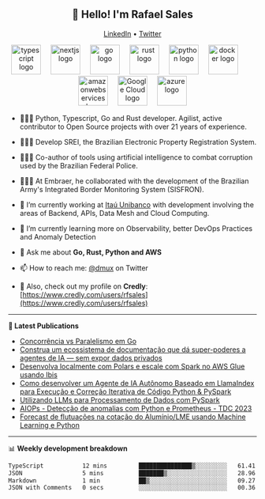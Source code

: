 <h2 align="center">👋 Hello! I'm Rafael Sales</h2>
<p align="center">
  <a href="https://www.linkedin.com/in/rafaelsales">LinkedIn</a> •
  <a href="https://twitter.com/dmux">Twitter</a>
</p>

<div align="center">
  <img src="https://skillicons.dev/icons?i=ts" height="60" alt="typescript logo"  />
  <img width="12" />
  <img src="https://skillicons.dev/icons?i=nextjs" height="60" alt="nextjs logo"  />
  <img width="12" />
  <img src="https://skillicons.dev/icons?i=go" height="60" alt="go logo"  />
  <img width="12" />
  <img src="https://skillicons.dev/icons?i=rust" height="60" alt="rust logo"  />
  <img width="12" />
  <img src="https://skillicons.dev/icons?i=py" height="60" alt="python logo"  />
  <img width="12" />
  <img src="https://skillicons.dev/icons?i=docker" height="60" alt="docker logo"  />
  <img width="12" />
  <img width="12" />
  <img src="https://skillicons.dev/icons?i=aws" height="60" alt="amazonwebservices logo"  />
  <img width="12" />
  <img src="https://skillicons.dev/icons?i=gcp" height="60" alt="Google Cloud logo"  />
  <img width="12" />
  <img src="https://skillicons.dev/icons?i=azure" height="60" alt="azure logo"  />
</div>


- 👨🏻‍💻 Python, Typescript, Go and Rust developer. Agilist, active contributor to Open Source projects with over 21 years of experience.
- 👨🏻‍💻 Develop SREI, the Brazilian Electronic Property Registration System.
- 👨🏻‍💻 Co-author of tools using artificial intelligence to combat corruption used by the Brazilian Federal Police.
- 👨🏻‍💻 At Embraer, he collaborated with the development of the Brazilian Army's Integrated Border Monitoring System (SISFRON).
- 🔭 I’m currently working at [Itaú Unibanco](https://www.itau.com.br) with development involving the areas of Backend, APIs, Data Mesh and Cloud Computing.
- 🌱 I’m currently learning more on Observability, better DevOps Practices and Anomaly Detection
- 💬 Ask me about **Go, Rust, Python and AWS**
- 📫 How to reach me: [@dmux](https://twitter.com/dmux) on Twitter

- 🔗 Also, check out my profile on **Credly**: [https://www.credly.com/users/rfsales](https://www.credly.com/users/rfsales)

-------


**📝 Latest Publications**

<!-- BLOG-POST-LIST:START -->
- [Concorrência vs Paralelismo em Go](https://dmux.github.io/apresentacao_goroutines_go_com_channels/)
- [Construa um ecossistema de documentação que dá super-poderes a agentes de IA — sem expor dados privados](https://medium.com/@rfsales/como-o-padrão-llms-txt-pode-turbinar-seus-copilots-internos-7fa0ac421412)
- [Desenvolva localmente com Polars e escale com Spark no AWS Glue usando Ibis](https://medium.com/@rfsales/desenvolva-localmente-com-polars-e-escale-com-spark-no-aws-glue-usando-ibis-8c5fe892a0b1)
- [Como desenvolver um Agente de IA Autônomo Baseado em LlamaIndex para Execução e Correção Iterativa de Código Python & PySpark](https://medium.com/@rfsales/como-desenvolver-um-agente-de-ia-autônomo-baseado-em-llamaindex-para-execução-e-correção-iterativa-bf3645edb8bc)
- [Utilizando LLMs para Processamento de Dados com PySpark](https://www.linkedin.com/pulse/utilizando-llms-para-processamento-de-dados-com-pyspark-rafael-sales-n4abe/)
- [AIOPs - Detecção de anomalias com Python e Prometheus - TDC 2023](https://www.linkedin.com/posts/rafaelsales_aiops-detec%C3%A7%C3%A3o-de-anomalias-com-python-activity-7110731103132372992-LHMO?utm_source=share&utm_medium=member_desktop)
- [Forecast de flutuações na cotação do Alumínio/LME usando Machine Learning e Python](https://www.linkedin.com/pulse/forecast-de-flutua%C3%A7%C3%B5es-na-cota%C3%A7%C3%A3o-do-alum%C3%ADniolme-usando-rafael-sales)
<!-- BLOG-POST-LIST:END -->

-------

📊 **Weekly development breakdown**
<!--START_SECTION:waka-->

```txt
TypeScript           12 mins         ███████████████▒░░░░░░░░░   61.41 %
JSON                 5 mins          ███████▒░░░░░░░░░░░░░░░░░   28.96 %
Markdown             1 min           ██▒░░░░░░░░░░░░░░░░░░░░░░   09.27 %
JSON with Comments   0 secs          ░░░░░░░░░░░░░░░░░░░░░░░░░   00.36 %
```

<!--END_SECTION:waka-->
